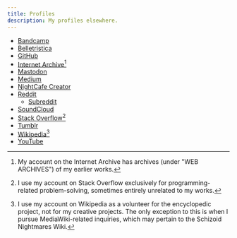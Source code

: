 ```yaml
---
title: Profiles
description: My profiles elsewhere.
---
```


- <a href="https://schizoidnightmares.bandcamp.com/" target="_blank">Bandcamp</a>
- <a href="https://belletristica.com/en/users/5706-schizoid-nightmares" target="_blank">Belletristica</a>
- <a href="https://github.com/schizoidnightmares" target="_blank">GitHub</a>
- <a href="https://archive.org/details/@schizoid_nightmares" target="_blank">Internet Archive</a>[^1]
- <a href="https://mastodon.social/@schizoidnightmares" target="_blank">Mastodon</a>
- <a href="https://schizoidnightmares.medium.com/" target="_blank">Medium</a>
- <a href="https://creator.nightcafe.studio/u/schizoidnightmares" target="_blank">NightCafe Creator</a>
- <a href="https://www.reddit.com/user/schizoidnightmares" target="_blank">Reddit</a>
    - <a href="https://www.reddit.com/r/SchizoidNightmares/" target="_blank">Subreddit</a>
- <a href="https://soundcloud.com/schizoidnightmares" target="_blank">SoundCloud</a>
- <a href="https://stackoverflow.com/users/21422760/schizoid-nightmares" target="_blank">Stack Overflow</a>[^2]
- <a href="https://schizoidnightmares.tumblr.com/" target="_blank">Tumblr</a>
- <a href="https://en.wikipedia.org/wiki/User:SchizoidNightmares" target="_blank">Wikipedia</a>[^3]
- <a href="https://www.youtube.com/@schizoidnightmares" target="_blank">YouTube</a>

[^1]: My account on the Internet Archive has archives (under "WEB ARCHIVES") of my earlier works.
[^2]: I use my account on Stack Overflow exclusively for programming-related problem-solving, sometimes entirely unrelated to my works.
[^3]: I use my account on Wikipedia as a volunteer for the encyclopedic project, not for my creative projects. The only exception to this is when I pursue MediaWiki-related inquiries, which may pertain to the Schizoid Nightmares Wiki.